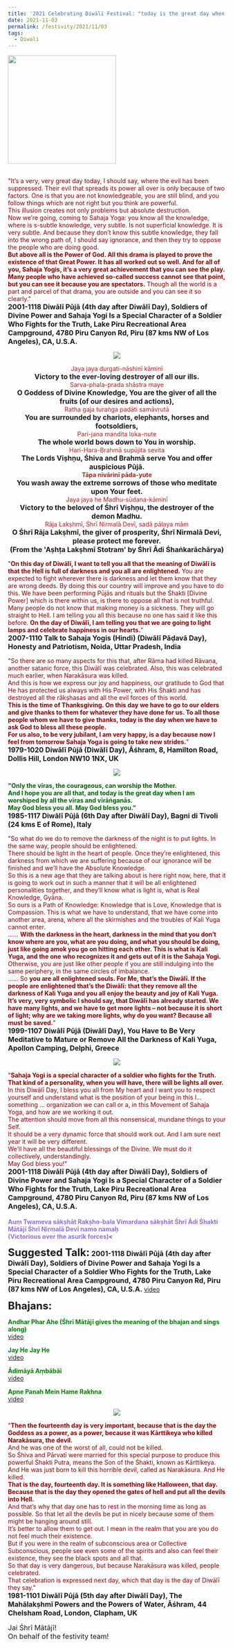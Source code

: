 ```yaml
---
title: '2021 Celebrating Diwālī Festival: "today is the great day when I am worshiped by all the vīras and vīrāṅganās." '
date: 2021-11-03
permalink: /festivity/2021/11/03
tags:
  - Diwali
---
```


<div style="text-align: left"><img src="/images/image1.png" width="250" /></div><br>

<p>
<font color="DarkRed">"It’s a very, very great day today, I should say, where the evil has been suppressed. Their evil that spreads its power all over is only because of two factors. One is that you are not knowledgeable, you are still blind, and you follow things which are not right but you think are powerful.<br>
This illusion creates not only problems but absolute destruction.<br>
Now we’re going, coming to Sahaja Yoga: you know all the knowledge, where is s-subtle knowledge, very subtle. Is not superficial knowledge. It is very subtle. And because they don’t know this subtle knowledge, they fall into the wrong path of, I should say ignorance, and then they try to oppose the people who are doing good.<br>
<b>But above all is the Power of God. All this drama is played to prove the existence of that Great Power. It has all worked out so well. And for all of you, Sahaja Yogis, it’s a very great achievement that you can see the play. Many people who have achieved so-called success cannot see that point, but you can see it because you are spectators.</b> Though all the world is a part and parcel of that drama, you are outside and you can see it so clearly."</font><br>
<font size="+0"><b>2001-1118 Diwālī Pūjā (4th day after Diwālī Day), Soldiers of Divine Power and Sahaja Yogi Is a Special Character of a Soldier Who Fights for the Truth, Lake Piru Recreational Area Campground, 4780 Piru Canyon Rd, Piru (87 kms NW of Los Angeles), CA, U.S.A.</b></font>
</p>

<div style="text-align: center"><img src="/images/image827.png" /></div>

<p style="text-align:center;">
<font color="FireBrick">Jaya jaya durgati-nāshinī kāminī</font><br>
<font size="+0"><b>Victory to the ever-loving destroyer of all our ills.</b></font><br>
<font color="FireBrick">Sarva-phala-prada shāstra maye</font><br>
<font size="+0"><b>O Goddess of Divine Knowledge, You are the giver of all the fruits (of our desires and actions),</b></font><br>
<font color="FireBrick">Ratha gaja turaṅga padāti samāvṛutā</font><br>
<font size="+0"><b>You are surrounded by chariots, elephants, horses and footsoldiers,</b></font><br>
<font color="FireBrick">Pari-jana mandita loka-nute</font><br>
<font size="+0"><b>The whole world bows down to You in worship.</b></font><br>
<font color="FireBrick">Hari-Hara-Brahmā supūjita sevita</font><br>
<font size="+0"><b>The Lords Viṣhṇu, Śhiva and Brahmā serve You and offer auspicious Pūjā.</b></font><br>
<font color="FireBrick"><b>Tāpa nivārinī pāda-yute</b></font><br>
<font size="+0"><b>You wash away the extreme sorrows of those who meditate upon Your feet.</b></font><br>
<font color="FireBrick">Jaya jaya he Madhu-sūdana-kāminī</font><br>
<font size="+0"><b>Victory to the beloved of Śhrī Viṣhṇu, the destroyer of the demon Madhu.</b></font><br>
<font color="FireBrick">Rāja Lakṣhmī, Śhrī Nirmalā Devī, sadā pālaya mām</font><br>
<font size="+0"><b>O Śhrī Rāja Lakṣhmī, the giver of prosperity, Śhrī Nirmalā Devi, please protect me forever.</b></font><br>
<font size="+0"><b>(From the 'Aṣhṭa Lakṣhmī Stotram' by Śhrī Ādi Śhaṅkarāchārya)</b></font>
</p>

<p>
<font color="DarkRed">"<b>On this day of Diwālī, I want to tell you all that the meaning of Diwālī is that the Hell is full of darkness and you all are enlightened.</b> You are expected to fight wherever there is darkness and let them know that they are wrong deeds. By doing this our country will improve and you have to do this. We have been performing Pūjās and rituals but the Śhakti [Divine Power] which is there within us, is there to oppose all that is not truthful. Many people do not know that making money is a sickness. They will go straight to Hell. I am telling you all this because no one has said it like this before. <b>On the day of Diwālī, I am telling you that we are going to light lamps and celebrate happiness in our hearts.</b>"</font><br>
<font size="+0"><b>2007-1110 Talk to Sahaja Yogis (Hindi) (Diwālī Pāḍavā Day), Honesty and Patriotism, Noida, Uttar Pradesh, India</b></font>
</p>

<p>
<font color="DarkRed">"So there are so many aspects for this that, after Rāma had killed Rāvaṇa, another satanic force, this Diwālī was celebrated. Also, this was celebrated much earlier, when Narakāsura was killed.<br>
And this is how we express our joy and happiness, our gratitude to God that He has protected us always with His Power, with His Śhakti and has destroyed all the rākṣhasas and all the evil forces of this world.<br>
<b>This is the time of Thanksgiving. On this day we have to go to our elders and give thanks to them for whatever they have done for us. To all those people whom we have to give thanks, today is the day when we have to ask God to bless all these people.<br>
For us also, to be very jubilant, I am very happy, is a day because now I feel from tomorrow Sahaja Yoga is going to take new strides.</b>"</font><br>
<font size="+0"><b>1979-1020 Diwālī Pūjā (Diwālī Day), Āśhram, 8, Hamilton Road, Dollis Hill, London NW10 1NX, UK</b></font>
</p>

<div style="text-align: center"><img src="/images/image828.png" /></div>

<p>
<font color="DarkGreen"><b>"Only the vīras, the courageous, can worship the Mother.<br>
And I hope you are all that, and today is the great day when I am worshiped by all the vīras and vīrāṅganās.<br>
May God bless you all. May God bless you."</b></font><br>
<font size="+0"><b>1985-1117 Diwālī Pūjā (6th Day after Diwālī Day), Bagni di Tivoli (24 kms E of Rome), Italy</b></font>
</p>

<p>
<font color="DarkRed">"So what do we do to remove the darkness of the night is to put lights. In the same way, people should be enlightened.<br> 
There should be light in the heart of people. Once they’re enlightened, this darkness from which we are suffering because of our ignorance will be finished and we’ll have the Absolute Knowledge.<br>
So this is a new age that they are talking about is here right now, here, that it is going to work out in such a manner that it will be all enlightened personalities together, and they’ll know what is light is, what is Real Knowledge, Gyāna.<br>
So ours is a Path of Knowledge: Knowledge that is Love, Knowledge that is Compassion. This is what we have to understand, that we have come into another area, arena, where all the skirmishes and the troubles of Kali Yuga cannot enter.<br>
...... <b>With the darkness in the heart, darkness in the mind that you don’t know where are you, what are you doing, and what you should be doing, just like going amok you go on hitting each other. This is what is Kali Yuga, and the one who recognizes it and gets out of it is the Sahaja Yogi.</b> Otherwise, you are just like other people if you are still indulging into the same periphery, in the same circles of imbalance.<br>
...... So <b>you are all enlightened souls. For Me, that’s the Diwālī. If the people are enlightened that’s the Diwālī: that they remove all the darkness of Kali Yuga and you all enjoy the beauty and joy of Kali Yuga. It’s very, very symbolic I should say, that Diwālī has already started. We have many lights, and we have to get more lights – not because it is short of light; why are we taking more lights, why do you want? Because all must be saved.</b>"</font><br>
<font size="+0"><b>1999-1107 Diwālī Pūjā (Diwālī Day), You Have to Be Very Meditative to Mature or Remove All the Darkness of Kali Yuga, Apollon Camping, Delphi, Greece</b></font>
</p>

<div style="text-align: center"><img src="/images/image829.png" /></div>

<p>
<font color="DarkRed">"<b>Sahaja Yogi is a special character of a soldier who fights for the Truth.<br>
That kind of a personality, when you will have, there will be lights all over.</b><br>
In this Diwālī Day, I bless you all from My heart and I want you to respect yourself and understand what is the position of your being in this l... something ... organization we can call or a, in this Movement of Sahaja Yoga, and how are we working it out.<br> 
The attention should move from all this nonsensical, mundane things to your Self.<br>
It should be a very dynamic force that should work out. And I am sure next year it will be very different.<br>
We’ll have all the beautiful blessings of the Divine. We must do it collectively, understandingly.<br>
May God bless you!"</font><br>
<font size="+0"><b>2001-1118 Diwālī Pūjā (4th day after Diwālī Day), Soldiers of Divine Power and Sahaja Yogi Is a Special Character of a Soldier Who Fights for the Truth, Lake Piru Recreational Area Campground, 4780 Piru Canyon Rd, Piru (87 kms NW of Los Angeles), CA, U.S.A.</b></font><br>
<br>
<font color="MediumPurple"><b>Auṃ Twameva sākṣhāt Rakṣho-bala Vimardana sākṣhāt Śhrī Ādi Śhakti Mātājī Śhrī Nirmalā Devī namo namaḥ</b></font><br>
<font color="MediumPurple"><b>(Victorious over the asurik forces)</b></font><
</p>

<font size="+2"><b>Suggested Talk:</b></font> 
<font size="+0"><b>2001-1118 Diwālī Pūjā (4th day after Diwālī Day), Soldiers of Divine Power and Sahaja Yogi Is a Special Character of a Soldier Who Fights for the Truth, Lake Piru Recreational Area Campground, 4780 Piru Canyon Rd, Piru (87 kms NW of Los Angeles), CA, U.S.A.</b></font>
<a href="https://vimeo.com/25887630"> video</a><br>

<font size="+2"><b>Bhajans:</b></font>

<p>
<font color="green"><b>Andhar Phar Ahe (Śhrī Mātājī gives the meaning of the bhajan and sings along)</b></font><br>
<a href="https://seven-teams.github.io/Videos_Links.html">video</a>
</p>
 
<p>
<font color="green"><b>Jay He Jay He</b></font><br>
<a href="https://youtu.be/BM9TIVx2h3M">video</a> 
</p>

<p>
<font color="green"><b>Ādimāyā Aṃbābāī</b></font><br>
<a href="https://seven-teams.github.io/Videos_Links.html">video</a>
</p>

<p>
<font color="green"><b>Apne Panah Mein Hame Rakhna</b></font><br>
<a href="https://seven-teams.github.io/Videos_Links.html">video</a>
</p>

<div style="text-align: center"><img src="/images/image830.png" /></div>

<p>
<font color="DarkRed">"<b>Then the fourteenth day is very important, because that is the day the Goddess as a power, as a power, because it was Kārttikeya who killed Narakāsura, the devil.</b><br>
And he was one of the worst of all, could not be killed.<br>
So Śhiva and Pārvatī were married for this special purpose to produce this powerful Śhakti Putra, means the Son of the Śhakti, known as Kārttikeya.<br>
And He was just born to kill this horrible devil, called as Narakāsura. And He killed.<br>
<b>That is the day, fourteenth day. It is something like Halloween, that day.</b><br>
<b>Because that is the day they opened the gates of hell and put all the devils into Hell.</b><br> 
And that’s why that day one has to rest in the morning time as long as possible. So that let all the devils be put in nicely because some of them might be hanging around still.<br>
It’s better to allow them to get out. I mean in the realm that you are you do not feel much their existence.<br>
But if you were in the realm of subconscious area or Collective Subconscious, people see even some of the spirits and also can feel their existence, they see the black spots and all that.<br>
So that day is very dangerous, but because Narakāsura was killed, people celebrated.<br>
That celebration is expressed next day, which that day is the day of Diwālī they say."</font><br>
<font size="+0"><b>1981-1101 Diwālī Pūjā (5th day after Diwālī Day), The Mahālakṣhmī Powers and the Powers of Water, Āśhram, 44 Chelsham Road, London, Clapham, UK</b></font>
</p>

<p>
<font size="+0">Jai Śhrī Mātājī!<br>
On behalf of the festivity team!</font>
</p>